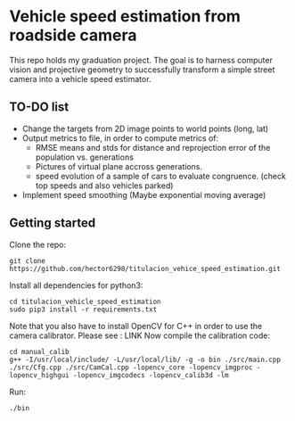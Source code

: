 # Vehicle speed estimation from roadside camera
This repo holds my graduation project. The goal is to harness computer vision and projective geometry to successfully transform a simple street camera into a vehicle speed estimator.

## TO-DO list
- Change the targets from 2D image points to world points (long, lat)
- Output metrics to file, in order to compute metrics of:
  - RMSE means and stds for distance and reprojection error of the population vs. generations
  - Pictures of virtual plane accross generations.
  - speed evolution of a sample of cars to evaluate congruence. (check top speeds and also vehicles parked)
- Implement speed smoothing (Maybe exponential moving average)

## Getting started

Clone the repo:

```
git clone https://github.com/hector6298/titulacion_vehice_speed_estimation.git

```

Install all dependencies for python3:

```
cd titulacion_vehicle_speed_estimation
sudo pip3 install -r requirements.txt

```

Note that you also have to install OpenCV for C++ in order to use the camera calibrator. Please see : LINK
Now compile the calibration code:

```
cd manual_calib
g++ -I/usr/local/include/ -L/usr/local/lib/ -g -o bin ./src/main.cpp ./src/Cfg.cpp ./src/CamCal.cpp -lopencv_core -lopencv_imgproc -lopencv_highgui -lopencv_imgcodecs -lopencv_calib3d -lm

```
Run:

```
./bin
```

